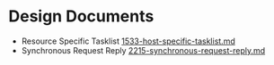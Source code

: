 # Design Documents

- Resource Specific Tasklist [1533-host-specific-tasklist.md](1533-host-specific-tasklist.md)
- Synchronous Request Reply [2215-synchronous-request-reply.md](2215-synchronous-request-reply.md)